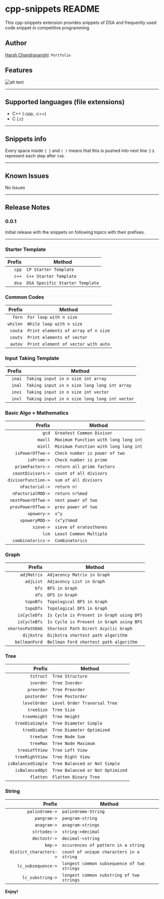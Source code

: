 # cpp-snippets README

This cpp-snippets extension provides snippets of DSA and frequently used code snippet in competitive programming.

## Author

[Harsh Chandravanshi](https://harshchandravanshi.me): `Portfolio`

## Features

![alt text](https://github.com/GDSC-CTAE/dscctae/blob/master/src/assets/website.png)

---

## Supported languages (file extensions)

- C++ (.cpp, .c++)
- C (.c)

---

## Snippets info

Every space inside `{ }` and `( )` means that this is pushed into next line :)
`$` represent each step after `tab`.

---

## Known Issues

No Issues

---

## Release Notes

### 0.0.1

Initial release with the snippets on following topics with their prefixes.

---

### Starter Template

| Prefix | Method                          |
| -----: | ------------------------------- |
|  `cpp` | `CP Starter Template`           |
|  `c++` | `C++ Starter Template`          |
|  `dsa` | `DSA Specific Starter Template` |

### Common Codes

|   Prefix | Method                              |
| -------: | ----------------------------------- |
|   `forn` | `For loop with n size`              |
| `whilen` | `While loop with n size`            |
|  `couta` | `Print elements of array of n size` |
|  `coutv` | `Print elements of vector`          |
|  `autov` | `Print element of vector with auto` |

### Input Taking Template

| Prefix | Method                                        |
| -----: | --------------------------------------------- |
| `inai` | `Taking input in n size int array`            |
| `inal` | `Taking input in n size long long int array`  |
| `invi` | `Taking input in n size int vector`           |
| `invl` | `Taking input in n size long long int vector` |

### Basic Algo + Mathematics

|              Prefix | Method                                |
| ------------------: | ------------------------------------- |
|               `gcd` | `Greatest Common Divisor`             |
|             `maxll` | `Maximum Function with long long int` |
|             `minll` | `Minimum Function with long long int` |
|    `isPowerOfTwo->` | `Check number is power of two`        |
|         `isPrime->` | `Check number is prime`               |
|    `primeFactors->` | `return all prime factors`            |
|   `countDivisors->` | `count of all divisors`               |
| `divisorFunction->` | `sum of all divisors`                 |
|      `nFactorial->` | `return n!`                           |
|   `nFactorialMOD->` | `return n!%mod`                       |
|  `nextPowerOfTwo->` | `next power of two`                   |
|  `prevPowerOfTwo->` | `prev power of two`                   |
|         `xpowery->` | `x^y`                                 |
|      `xpoweryMOD->` | `(x^y)%mod`                           |
|           `sieve->` | `sieve of eratosthenes`               |
|               `lcm` | `Least Common Multiple`               |
|   `combinatorics->` | `Combinatorics`                       |

### Graph

|           Prefix | Method                                   |
| ---------------: | ---------------------------------------- |
|      `adjMatrix` | `Adjacency Matrix in Graph`              |
|        `adjList` | `Adjacency List in Graph`                |
|            `bfs` | `BFS in Graph`                           |
|            `dfs` | `DFS in Graph`                           |
|        `topoBfs` | `Topological BFS in Graph`               |
|        `topoDfs` | `Topological DFS in Graph`               |
|     `isCycleDfs` | `Is Cycle is Present in Graph using DFS` |
|     `isCycleBfs` | `Is Cycle is Present in Graph using BFS` |
| `shortesPathDAG` | `Shortest Path Direct Acyclic Graph`     |
|       `dijkstra` | `Dijkstra shortest path algorithm`       |
|    `bellmanFord` | `Bellman Ford shortest path algorithm`   |

### Tree

|             Prefix | Method                           |
| -----------------: | -------------------------------- |
|          `tstruct` | `Tree Structure`                 |
|          `inorder` | `Tree Inorder`                   |
|         `preorder` | `Tree Preorder`                  |
|        `postorder` | `Tree Postorder`                 |
|       `levelOrder` | `Level Order Traversal Tree`     |
|         `treeSize` | `Tree Size`                      |
|       `treeHeight` | `Tree Height`                    |
|    `treeDiaSimple` | `Tree Diameter Simple`           |
|       `treeDiaOpt` | `Tree Diameter Optimized`        |
|          `treeSum` | `Tree Node Sum`                  |
|          `treeMax` | `Tree Node Maximum`              |
|     `treeLeftView` | `Tree Left View`                 |
|    `treeRightView` | `Tree Right View`                |
| `isBalancedSimple` | `Tree Balanced or Not Simple`    |
|    `isBalancedOpt` | `Tree Balanced or Not Optimized` |
|          `flatten` | `Flatten Binary Tree`            |

### String

|                 Prefix | Method                                      |
| ---------------------: | ------------------------------------------- |
|         `palindrome->` | `palindrome-String`                         |
|            `pangram->` | `pangram-string`                            |
|            `anagram->` | `anagram-strings`                           |
|           `strtodec->` | `string->decimal`                           |
|           `dectostr->` | `decimal->string`                           |
|                `kmp->` | `occurences of pattern in a string`         |
| `distict_characters->` | `count of unique characters in a string`    |
|     `lc_subsequence->` | `longest common subsequence of two strings` |
|       `lc_substring->` | `longest common substring of two strings`   |

**Enjoy!**

